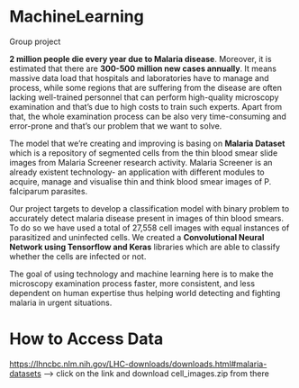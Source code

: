 # MachineLearning
Group project

  **2 million people die every year due to Malaria disease**. Moreover, it is estimated that there are **300-500 million new cases annually**.
It means massive data load that hospitals and laboratories have to manage and process, while some regions that are suffering from the disease are often lacking well-trained personnel that can perform high-quality microscopy examination and that’s due to high costs to train such experts. Apart from that, the whole examination process can be also very time-consuming and error-prone and that’s our problem that we want to solve.

  The model that we’re creating and improving is basing on **Malaria Dataset** which is a repository of segmented cells from the thin blood smear slide images from Malaria Screener research activity. Malaria Screener is an already existent technology- an application with different modules to acquire, manage and visualise thin and think blood smear images of P. falciparum parasites.

  Our project targets to develop a classification model with binary problem to accurately detect malaria disease present in images of thin blood smears.
To do so we have used a total of 27,558 cell images with equal instances of parasitized and uninfected cells. 
We created a **Convolutional Neural Network using Tensorflow and Keras** libraries which are able to classify whether the cells are infected or not. 

  The goal of using technology and machine learning here is to make the microscopy examination process faster, more consistent, and less dependent on human expertise thus helping world detecting and fighting malaria in urgent situations.

# How to Access Data
https://lhncbc.nlm.nih.gov/LHC-downloads/downloads.html#malaria-datasets --> click on the link and download cell_images.zip from there
